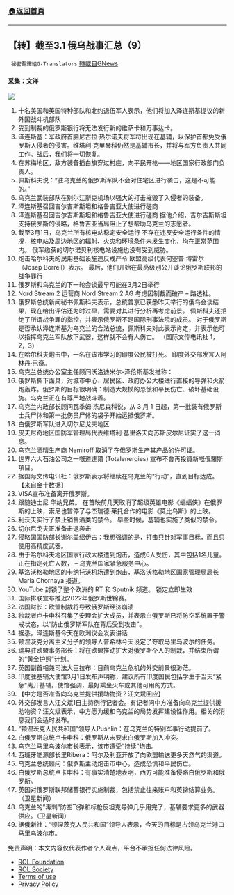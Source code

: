 ###  [:house:返回首頁](https://github.com/ourhimalayas/txt)
---


## 【转】截至3.1 俄乌战事汇总（9）
` 秘密翻譯組G-Translators` [轉載自GNews](https://gnews.org/zh-hans/2088381/)

#### 采集：文洋
![](https://assets.gnews.org/wp-content/uploads/2022/02/1-420.jpg)
1. 十名美国和英国特种部队和北约退伍军人表示，他们将加入泽连斯基提议的新外国战斗机部队
2. 受到制裁的俄罗斯银行将无法发行新的维萨卡和万事达卡。
3. 泽连斯基：军政府首脑尼古拉·热尔诺夫将军将出现在基辅，以保护首都免受俄罗斯入侵者的侵害。维塔利·克里琴科仍然是基辅市长，并将与军方负责人共同工作。战后，我们将一切恢复。
4. 在苏梅地区，敌方装备插白旗穿过村庄，向平民开枪——地区国家行政部门负责人。
5. 佩斯科夫说：“驻乌克兰的俄罗斯军队不会对住宅区进行袭击，这是不可能的。”
6. 乌克兰武装部队在别尔江斯克机场以强大的打击摧毁了入侵者的装备。
7. 泽连斯基召回吉尔吉斯斯坦和格鲁吉亚大使进行磋商
8. 泽连斯基召回吉尔吉斯斯坦和格鲁吉亚大使进行磋商
据他介绍，吉尔吉斯斯坦支持俄罗斯的侵略，格鲁吉亚当局阻止了想帮助乌克兰的志愿者。
9. 截至3月1日，乌克兰所有核电站稳定安全运行
不存在违反安全运行条件的情况，核电站及周边地区的辐射、火灾和环境条件未发生变化，均在正常范围内。
俄军缴获的切尔诺贝利核电站设施也没有受到威胁。
10. 炮击哈尔科夫的民用基础设施违反戒严令
欧盟高级代表何塞普·博雷尔（Josep Borrell）表示。
最后，他们开始在最高级别公开谈论俄罗斯联邦的战争罪行
11. 俄罗斯和乌克兰的下一轮会谈最早可能在3月2日举行
12. Nord Stream 2 运营商 Nord Stream 2 AG 考虑因制裁而破产 – 路透社。
13. 俄罗斯总统新闻秘书佩斯科夫表示，总统普京已获悉昨天举行的俄乌会谈结果，现在给出评估还为时过早，需要对其进行分析再考虑前景。
佩斯科夫还拒绝了所谓战争罪的指控，并表示俄罗斯不是国际刑事法院的成员。
对于俄罗斯是否承认泽连斯基为乌克兰的合法总统，佩斯科夫对此表示肯定，并表示他可以指挥乌克兰军队放下武器，这样就不会有人伤亡。
（国际文传电讯社 1，2，3）
14. 在哈尔科夫炮击中，一名在该市学习的印度公民被打死。 印度外交部发言人阿林丹·巴奇。
15. 乌克兰总统办公室主任顾问沃洛迪米尔-泽伦斯基发推称：
16. 俄罗斯撕下面具，对城市中心、居民区、政府办公大楼进行直接的导弹和火箭炮轰炸。俄罗斯的目标很明确：制造大规模的恐慌和平民伤亡、破坏基础设施。乌克兰正在有尊严地战斗着。
17. 乌克兰内政部长顾问瓦季姆·杰尼森科说，从 3 月 1 日起，第一批装有俄罗斯士兵尸体和第一批伤员尸体的袋子开始运抵俄罗斯。
18. 白俄罗斯军队进入切尔尼戈夫地区
19. 皮夫尼奇地区国防军管理局代表维塔利·基里洛夫向苏斯皮尔尼证实了这一消息。
20. 乌克兰酒精生产商 Nemiroff 取消了在俄罗斯生产其产品的许可证。
21. 世界六大石油公司之一嘅道達爾 (Totalenergies) 宣布不會再投資新嘅俄羅斯項目。
22. 据国际文传电讯社：俄罗斯表示将继续在乌克兰的“行动”，直到目标达成。 【来自金十数据】
23. VISA宣布准备离开俄罗斯。
24. 跟随迪士尼 华纳兄弟。 在首映前几天取消了超级英雄电影《蝙蝠侠》在俄罗斯的上映，索尼也暂停了与杰瑞德·莱托合作的电影《莫比乌斯》的上映。
25. 利沃夫实行了禁止销售酒类的禁令。 早些时候，基辅也实施了类似的禁令。
26. 切尔尼戈夫正准备击退袭击
27. 侵略国国防部长谢尔盖绍伊古：我想强调的是，打击只针对军事目标，而且只使用高精度武器。
28. 由于哈尔科夫地区国家行政大楼遭到炮击，造成6人受伤，其中包括1名儿童。正在指定死亡人数， – 乌克兰国家紧急服务中心。
29. 基洛沃格勒地区的卡纳托沃机场遭到炮击，基洛沃格勒地区国家管理局局长 Maria Chornaya 报道。
30. YouTube 封锁了整个欧洲的 RT 和 Sputnik 频道。 锁定立即生效
31. 国际排联宣布推迟2022年俄罗斯世锦赛。
32. 法国财长：欧盟制裁将导致俄罗斯经济崩溃
33. 独裁者卢卡申科召集了安理会扩大成员，并表示白俄罗斯已将防空系统置于警戒状态，以“防止俄罗斯军队在背后受到攻击”。
34. 据悉，泽连斯基今天在欧洲议会发表讲话
35. 顿涅茨克分离主义分子的领导人普希林今天设定了夺取马里乌波尔的任务。
36. 瑞典驻欧盟事务部长：将在欧盟推动扩大对俄罗斯个人的制裁，并结束所谓的“黄金护照”计划。
37. 英国副首相兼司法大臣拉布：目前乌克兰危机的外交前景很渺茫。
38. 印度驻基辅大使馆3月1日发布声明称，建议所有印度国民包括学生于当天“紧急”离开基辅。使馆强调，最好乘坐火车或其他可用的方式。
39. 【中方是否准备向乌克兰提供援助物资？汪文斌回应】
40. 外交部发言人汪文斌1日主持例行记者会。有记者问中方准备向乌克兰提供援助物资？汪文斌表示，中方愿为缓和乌克兰的局势发挥建设性作用。相关的消息我们会适时发布。
41. “顿涅茨克人民共和国”领导人Pushlin：在乌克兰的特别军事行动提前了。
42. 白俄罗斯总统卢卡申科：俄罗斯从未要求白俄罗斯加入冲突。
43. 乌克兰马里乌波尔市长表示，该市遭受“持续”炮击。
44. 西班牙能源部长里Ribera：阿尔及利亚开放了向欧盟输送更多天然气的渠道。
45. 乌克兰总统顾问：俄罗斯主动炮击市中心，造成恐慌和平民伤亡。
46. 白俄罗斯总统卢卡申科：有事实清楚地表明，西方可能准备侵略白俄罗斯和俄罗斯。
47. 英国对俄罗斯联邦储蓄银行实施制裁，包括禁止往来账户和英镑结算业务。（卫星新闻）
48. 乌克兰的”毒刺”防空飞弹和标枪反坦克导弹几乎用完了，基辅要求更多的武器供应。（卫星新闻）
49. 据俄新社：“顿涅茨克人民共和国”领导人表示，今天的目标是占领乌克兰港口马里乌波尔市。


 

免责声明：本文内容仅代表作者个人观点，平台不承担任何法律风险。

- [ROL Foundation](https://rolfoundation.org/)
- [ROL Society](https://rolsociety.org/)
- [Terms of use](https://gnews.org/terms-of-use-3/)
- [Privacy Policy](https://gnews.org/privacy-policy/)
